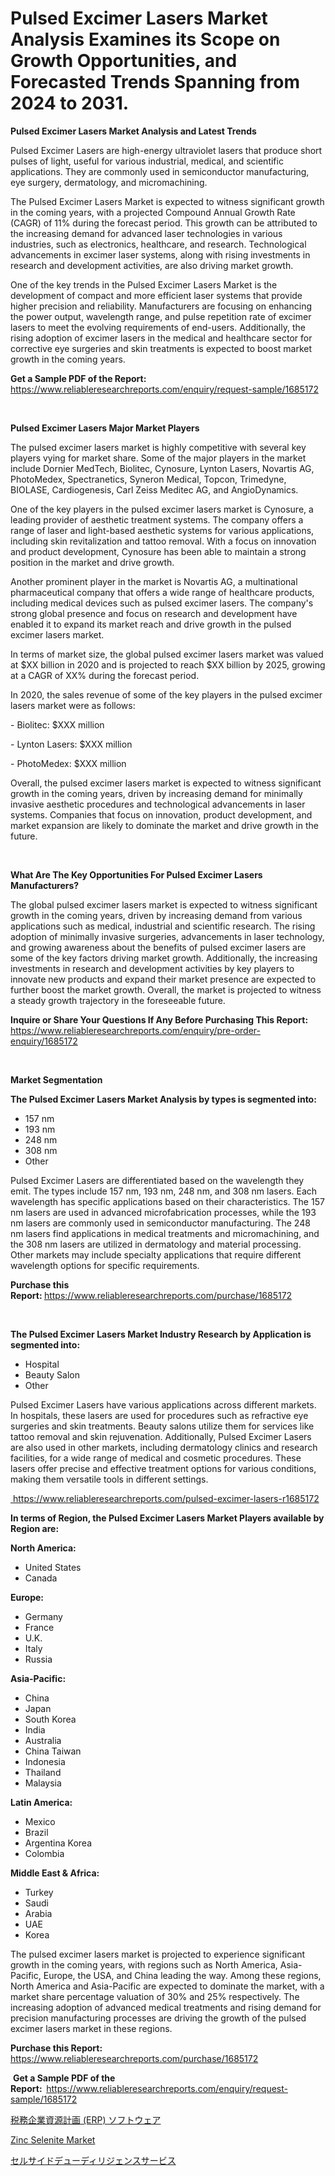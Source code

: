 <p><h1>Pulsed Excimer Lasers Market Analysis Examines its Scope on Growth Opportunities, and Forecasted Trends Spanning from 2024 to 2031.</h1></p><p><strong>Pulsed Excimer Lasers Market Analysis and Latest Trends</strong></p>
<p><p>Pulsed Excimer Lasers are high-energy ultraviolet lasers that produce short pulses of light, useful for various industrial, medical, and scientific applications. They are commonly used in semiconductor manufacturing, eye surgery, dermatology, and micromachining.</p><p>The Pulsed Excimer Lasers Market is expected to witness significant growth in the coming years, with a projected Compound Annual Growth Rate (CAGR) of 11% during the forecast period. This growth can be attributed to the increasing demand for advanced laser technologies in various industries, such as electronics, healthcare, and research. Technological advancements in excimer laser systems, along with rising investments in research and development activities, are also driving market growth.</p><p>One of the key trends in the Pulsed Excimer Lasers Market is the development of compact and more efficient laser systems that provide higher precision and reliability. Manufacturers are focusing on enhancing the power output, wavelength range, and pulse repetition rate of excimer lasers to meet the evolving requirements of end-users. Additionally, the rising adoption of excimer lasers in the medical and healthcare sector for corrective eye surgeries and skin treatments is expected to boost market growth in the coming years.</p></p>
<p><strong>Get a Sample PDF of the Report:&nbsp;</strong> <a href="https://www.reliableresearchreports.com/enquiry/request-sample/1685172">https://www.reliableresearchreports.com/enquiry/request-sample/1685172</a></p>
<p>&nbsp;</p>
<p><strong>Pulsed Excimer Lasers Major Market Players</strong></p>
<p><p>The pulsed excimer lasers market is highly competitive with several key players vying for market share. Some of the major players in the market include Dornier MedTech, Biolitec, Cynosure, Lynton Lasers, Novartis AG, PhotoMedex, Spectranetics, Syneron Medical, Topcon, Trimedyne, BIOLASE, Cardiogenesis, Carl Zeiss Meditec AG, and AngioDynamics.</p><p>One of the key players in the pulsed excimer lasers market is Cynosure, a leading provider of aesthetic treatment systems. The company offers a range of laser and light-based aesthetic systems for various applications, including skin revitalization and tattoo removal. With a focus on innovation and product development, Cynosure has been able to maintain a strong position in the market and drive growth.</p><p>Another prominent player in the market is Novartis AG, a multinational pharmaceutical company that offers a wide range of healthcare products, including medical devices such as pulsed excimer lasers. The company's strong global presence and focus on research and development have enabled it to expand its market reach and drive growth in the pulsed excimer lasers market.</p><p>In terms of market size, the global pulsed excimer lasers market was valued at $XX billion in 2020 and is projected to reach $XX billion by 2025, growing at a CAGR of XX% during the forecast period. </p><p>In 2020, the sales revenue of some of the key players in the pulsed excimer lasers market were as follows:</p><p>- Biolitec: $XXX million</p><p>- Lynton Lasers: $XXX million</p><p>- PhotoMedex: $XXX million</p><p>Overall, the pulsed excimer lasers market is expected to witness significant growth in the coming years, driven by increasing demand for minimally invasive aesthetic procedures and technological advancements in laser systems. Companies that focus on innovation, product development, and market expansion are likely to dominate the market and drive growth in the future.</p></p>
<p>&nbsp;</p>
<p><strong>What Are The Key Opportunities For Pulsed Excimer Lasers Manufacturers?</strong></p>
<p><p>The global pulsed excimer lasers market is expected to witness significant growth in the coming years, driven by increasing demand from various applications such as medical, industrial and scientific research. The rising adoption of minimally invasive surgeries, advancements in laser technology, and growing awareness about the benefits of pulsed excimer lasers are some of the key factors driving market growth. Additionally, the increasing investments in research and development activities by key players to innovate new products and expand their market presence are expected to further boost the market growth. Overall, the market is projected to witness a steady growth trajectory in the foreseeable future.</p></p>
<p><strong>Inquire or Share Your Questions If Any Before Purchasing This Report:</strong> <a href="https://www.reliableresearchreports.com/enquiry/pre-order-enquiry/1685172">https://www.reliableresearchreports.com/enquiry/pre-order-enquiry/1685172</a></p>
<p>&nbsp;</p>
<p><strong>Market Segmentation</strong></p>
<p><strong>The Pulsed Excimer Lasers Market Analysis by types is segmented into:</strong></p>
<p><ul><li>157 nm</li><li>193 nm</li><li>248 nm</li><li>308 nm</li><li>Other</li></ul></p>
<p><p>Pulsed Excimer Lasers are differentiated based on the wavelength they emit. The types include 157 nm, 193 nm, 248 nm, and 308 nm lasers. Each wavelength has specific applications based on their characteristics. The 157 nm lasers are used in advanced microfabrication processes, while the 193 nm lasers are commonly used in semiconductor manufacturing. The 248 nm lasers find applications in medical treatments and micromachining, and the 308 nm lasers are utilized in dermatology and material processing. Other markets may include specialty applications that require different wavelength options for specific requirements.</p></p>
<p><strong>Purchase this Report:&nbsp;</strong><a href="https://www.reliableresearchreports.com/purchase/1685172">https://www.reliableresearchreports.com/purchase/1685172</a></p>
<p>&nbsp;</p>
<p><strong>The Pulsed Excimer Lasers Market Industry Research by Application is segmented into:</strong></p>
<p><ul><li>Hospital</li><li>Beauty Salon</li><li>Other</li></ul></p>
<p><p>Pulsed Excimer Lasers have various applications across different markets. In hospitals, these lasers are used for procedures such as refractive eye surgeries and skin treatments. Beauty salons utilize them for services like tattoo removal and skin rejuvenation. Additionally, Pulsed Excimer Lasers are also used in other markets, including dermatology clinics and research facilities, for a wide range of medical and cosmetic procedures. These lasers offer precise and effective treatment options for various conditions, making them versatile tools in different settings.</p></p>
<p><a href="https://www.reliableresearchreports.com/pulsed-excimer-lasers-r1685172">&nbsp;https://www.reliableresearchreports.com/pulsed-excimer-lasers-r1685172</a></p>
<p><strong>In terms of Region, the Pulsed Excimer Lasers Market Players available by Region are:</strong></p>
<p>
    <p> <strong> North America: </strong>
        <ul>
            <li>United States</li>
            <li>Canada</li>
        </ul>
        </p> 
    <p> <strong> Europe: </strong>
        <ul>
            <li>Germany</li>
            <li>France</li>
            <li>U.K.</li>
            <li>Italy</li>
            <li>Russia</li>
        </ul>
        </p> 
    <p> <strong> Asia-Pacific: </strong>
        <ul>
            <li>China</li>
            <li>Japan</li>
            <li>South Korea</li>
            <li>India</li>
            <li>Australia</li>
            <li>China Taiwan</li>
            <li>Indonesia</li>
            <li>Thailand</li>
            <li>Malaysia</li>
        </ul>
        </p> 
    <p> <strong> Latin America: </strong>
        <ul>
            <li>Mexico</li>
            <li>Brazil</li>
            <li>Argentina Korea</li>
            <li>Colombia</li>
        </ul>
        </p> 
    <p> <strong> Middle East & Africa: </strong>
        <ul>
            <li>Turkey</li>
            <li>Saudi</li>
            <li>Arabia</li>
            <li>UAE</li>
            <li>Korea</li>
        </ul>
    </p>
    </p>
<p><p>The pulsed excimer lasers market is projected to experience significant growth in the coming years, with regions such as North America, Asia-Pacific, Europe, the USA, and China leading the way. Among these regions, North America and Asia-Pacific are expected to dominate the market, with a market share percentage valuation of 30% and 25% respectively. The increasing adoption of advanced medical treatments and rising demand for precision manufacturing processes are driving the growth of the pulsed excimer lasers market in these regions.</p></p>
<p><strong>Purchase this Report: </strong><a href="https://www.reliableresearchreports.com/purchase/1685172">https://www.reliableresearchreports.com/purchase/1685172</a></p>
<p>&nbsp;<strong>Get a Sample PDF of the Report:&nbsp;&nbsp;</strong><a href="https://www.reliableresearchreports.com/enquiry/request-sample/1685172">https://www.reliableresearchreports.com/enquiry/request-sample/1685172</a></p>
<p><strong></strong></p>
<p><p><a href="https://github.com/deonnorth8/Market-Research-Report-List-1/blob/main/4024825111039.md">税務企業資源計画 (ERP) ソフトウェア</a></p><p><a href="https://view.publitas.com/reportprime-1/zinc-selenite-market-share-and-new-trends-analysis-by-its-type-application-end-use-and-forecast-for-period-from-2024-to-2031/">Zinc Selenite Market</a></p><p><a href="https://github.com/LizaHeller2023/Market-Research-Report-List-1/blob/main/5381956111040.md">セルサイドデューディリジェンスサービス</a></p></p>